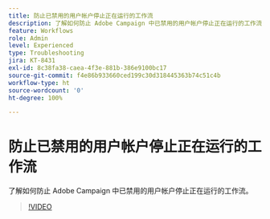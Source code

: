 ```yaml
---
title: 防止已禁用的用户帐户停止正在运行的工作流
description: 了解如何防止 Adobe Campaign 中已禁用的用户帐户停止正在运行的工作流。
feature: Workflows
role: Admin
level: Experienced
type: Troubleshooting
jira: KT-8431
exl-id: 8c38fa38-caea-4f3e-881b-386e9100bc17
source-git-commit: f4e86b933660ced199c30d318445363b74c51c4b
workflow-type: ht
source-wordcount: '0'
ht-degree: 100%

---
```


# 防止已禁用的用户帐户停止正在运行的工作流

了解如何防止 Adobe Campaign 中已禁用的用户帐户停止正在运行的工作流。


>[!VIDEO](https://video.tv.adobe.com/v/335988?quality=12&learn=on)
